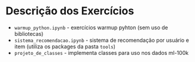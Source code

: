 # Descrição dos Exercícios

* `warmup_python.ipynb` - exercícios warmup pyhton (sem uso de bibliotecas)
* `sistema_recomendacao.ipynb` - sistema de recomendação por usuário e item (utiliza os packages da pasta `tools`)
* `projeto_de_classes` - implementa classes para uso nos dados ml-100k
